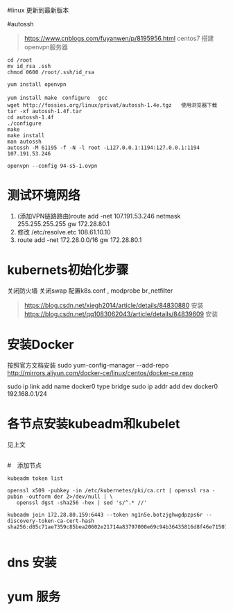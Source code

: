 #linux 更新到最新版本

#autossh

> https://www.cnblogs.com/fuyanwen/p/8195956.html  centos7 搭建openvpn服务器


```
cd /root
mv id_rsa .ssh
chmod 0600 /root/.ssh/id_rsa

yum install openvpn

yum install make　configure　 gcc
wget http://fossies.org/linux/privat/autossh-1.4e.tgz   使用浏览器下载
tar -xf autossh-1.4f.tar
cd autossh-1.4f
./configure
make
make install
man autossh
autossh -M 61195 -f -N -l root -L127.0.0.1:1194:127.0.0.1:1194   107.191.53.246

openvpn --config 94-s5-1.ovpn

```

# 测试环境网络
1. (添加VPN链路路由)route add  -net  107.191.53.246 netmask 255.255.255.255  gw 172.28.80.1
2. 修改 /etc/resolve.etc 108.61.10.10
3. route add -net 172.28.0.0/16  gw 172.28.80.1



# kubernets初始化步骤

关闭防火墙
关闭swap
配置k8s.conf , modprobe br_netfilter

>https://blog.csdn.net/xiegh2014/article/details/84830880   安装
https://blog.csdn.net/qq1083062043/article/details/84839609 安装

# 安装Docker
按照官方文档安装
sudo yum-config-manager --add-repo http://mirrors.aliyun.com/docker-ce/linux/centos/docker-ce.repo

sudo ip link add name docker0 type bridge
sudo ip addr add dev docker0 192.168.0.1/24

# 各节点安装kubeadm和kubelet

见上文
``` systemctl enable kubelet.service
```

#　添加节点

```
kubeadm token list

openssl x509 -pubkey -in /etc/kubernetes/pki/ca.crt | openssl rsa -pubin -outform der 2>/dev/null | \
   openssl dgst -sha256 -hex | sed 's/^.* //'

kubeadm join 172.28.80.159:6443 --token ng1n5e.botzjghwgdpzps6r --discovery-token-ca-cert-hash sha256:d85c71ae7359c85bea20602e21714a83797000e69c94b36435816d8f46e71507


```




# dns 安装

# yum 服务
